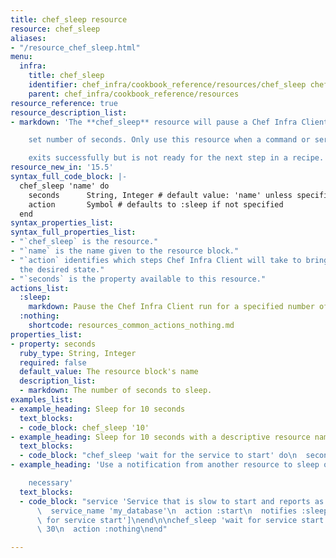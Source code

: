 ```yaml
---
title: chef_sleep resource
resource: chef_sleep
aliases:
- "/resource_chef_sleep.html"
menu:
  infra:
    title: chef_sleep
    identifier: chef_infra/cookbook_reference/resources/chef_sleep chef_sleep
    parent: chef_infra/cookbook_reference/resources
resource_reference: true
resource_description_list:
- markdown: 'The **chef_sleep** resource will pause a Chef Infra Client run for a

    set number of seconds. Only use this resource when a command or service

    exits successfully but is not ready for the next step in a recipe.'
resource_new_in: '15.5'
syntax_full_code_block: |-
  chef_sleep 'name' do
    seconds      String, Integer # default value: 'name' unless specified
    action       Symbol # defaults to :sleep if not specified
  end
syntax_properties_list: 
syntax_full_properties_list:
- "`chef_sleep` is the resource."
- "`name` is the name given to the resource block."
- "`action` identifies which steps Chef Infra Client will take to bring the node into
  the desired state."
- "`seconds` is the property available to this resource."
actions_list:
  :sleep:
    markdown: Pause the Chef Infra Client run for a specified number of seconds.
  :nothing:
    shortcode: resources_common_actions_nothing.md
properties_list:
- property: seconds
  ruby_type: String, Integer
  required: false
  default_value: The resource block's name
  description_list:
  - markdown: The number of seconds to sleep.
examples_list:
- example_heading: Sleep for 10 seconds
  text_blocks:
  - code_block: chef_sleep '10'
- example_heading: Sleep for 10 seconds with a descriptive resource name for logging
  text_blocks:
  - code_block: "chef_sleep 'wait for the service to start' do\n  seconds 10\nend"
- example_heading: 'Use a notification from another resource to sleep only when

    necessary'
  text_blocks:
  - code_block: "service 'Service that is slow to start and reports as started' do\n\
      \  service_name 'my_database'\n  action :start\n  notifies :sleep, chef_sleep['wait\
      \ for service start']\nend\n\nchef_sleep 'wait for service start' do\n  seconds\
      \ 30\n  action :nothing\nend"

---
```

